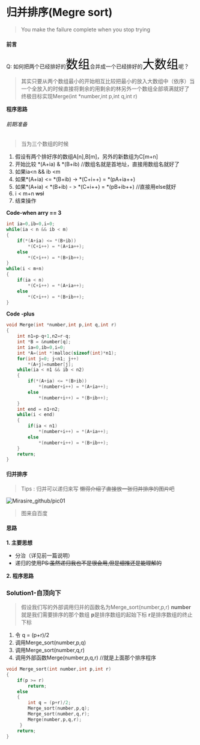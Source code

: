 # 归并排序(Megre sort)

> You make the failure complete when you stop trying

#### 前言
Q:	 如何把两个已经排好的<font color='black' size=6>数组</font>合并成一个已经排好的<font color='black' size=6>大数组</font>呢？

> 其实只要从两个数组最小的开始相互比较把最小的放入大数组中（依序）当一个全放入的时候直接将剩余的用剩余的林另外一个数组全部填满就好了
> 终极目标实现Merge(int *number,int p,int q,int r)

**程序思路**

###### 前期准备

>当为三个数组的时候
1. 假设有两个排好序的数组A[n],B[m]，另外的新数组为C[m+n]
2. 开始比较  *(A+ia)  &  *(B+ib) //数组名就是首地址，直接用数组名就好了
3. 如果ia<n && ib <m 
1. 如果*(A+ia)  <=  *(B+ib)   ->   *(C+i++)  =   *(pA+ia++)
2. 如果*(A+ia)  <  *(B+ib)   - >  *(C+i++)  =  *(pB+ib++)   //直接用else就好
4. i < m+n ~~wsl~~
7. 结束操作

**Code-when arry == 3**

```c
int ia=0,ib=0,i=0;
while(ia < n && ib < m)
{
    if(*(A+ia) <= *(B+ib))
        *(C+i++) = *(A+ia++);
    else
        *(C+i++) = *(B+ib++);
}
while(i < m+n)
{
    if(ia < n)
        *(C+i++) = *(A+ia++);
    else   
        *(C+i++) = *(B+ib++);
}
```
**Code -plus**
​    
```c
void Merge(int *number,int p,int q,int r)
{
​    int n1=p-q+1,n2=r-q;
​    int *B = &number[q];
​    int ia=0,ib=0,i=0;
​    int *A=(int *)malloc(sizeof(int)*n1);
​    for(int j=0; j<n1; j++)
​        *(A+j)=number[j];
​    while(ia < n1 && ib < n2)
​    {
​        if(*(A+ia) <= *(B+ib))
​            *(number+i++) = *(A+ia++);
​        else
​            *(number+i++) = *(B+ib++);
​    }
​    int end = n1+n2;
​    while(i < end)
​    {
​        if(ia < n1)
​            *(number+i++) = *(A+ia++);
​        else
​            *(number+i++) = *(B+ib++);
​    }
​    return;
}
```

#### 归并排序
>Tips : 归并可以递归来写
>~~懒得介绍了直接放一张归并排序的图片吧~~


![Mirasire_github/pic01](https://raw.githubusercontent.com/Mirasire/study-notes/master/pic/Merge_sort.png)


> 图来自百度

#### 思路

**1. 主要思想**

- 分治（详见前一篇说明）
- 递归的使用~~PS:虽然递归我也不是很会用,但是细推还是能理解的~~

**2. 程序思路**
### Solution1-自顶向下
>  假设我们写的外部调用归并的函数名为Merge_sort(number,p,r) 
>  **number** 就是我们需要排序的那个数组
>  **p**是排序数组的起始下标
>  **r**是排序数组的终止下标

1. 令  q = (p+r)/2
2. 调用Merge_sort(number,p,q)
3. 调用Merge_sort(number,q,r)
4. 调用外部函数Merge(number,p,q,r)	//就是上面那个排序程序
   
```c
void Merge_sort(int number,int p,int r)
{
	if(p >= r)
		return;
	else
	{
        int q = (p+r)/2;
        Merge_sort(number,p,q);
        Merge_sort(number,q,r);
        Merge(number,p,q,r);
     }
    return;    
}
```

